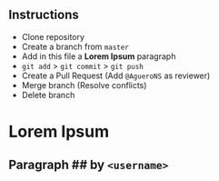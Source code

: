 ## Instructions
* Clone repository
* Create a branch from `master`
* Add in this file a __Lorem Ipsum__ paragraph
* `git add` > `git commit` > `git push`
* Create a Pull Request (Add `@AgueroNS` as reviewer)
* Merge branch (Resolve conflicts)
* Delete branch 

# Lorem Ipsum

## Paragraph ## by `<username>`